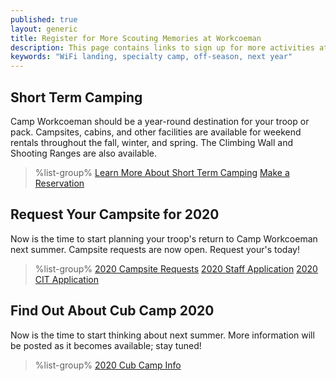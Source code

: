 ```yaml
---
published: true
layout: generic
title: Register for More Scouting Memories at Workcoeman
description: This page contains links to sign up for more activities at Camp Workcoeman.
keywords: "WiFi landing, specialty camp, off-season, next year"
---
```


## Short Term Camping

Camp Workcoeman should be a year-round destination for your troop or pack. Campsites, cabins, and other facilities are available for weekend rentals throughout the fall, winter, and spring. The Climbing Wall and Shooting Ranges are also available.

> %list-group%
> <a href="{{ site.url }}/short-term-camping/" class="list-group-item">Learn More About Short Term Camping</a>
> <a href="{{ site.url }}/short-term-camping/" class="list-group-item">Make a Reservation</a>


## Request Your Campsite for 2020

Now is the time to start planning your troop's return to Camp Workcoeman next summer. Campsite requests are now open. Request your's today!

> %list-group%
> <a href="{{ site.url }}/2020/" class="list-group-item">2020 Campsite Requests</a>
> <a href="https://forms.gle/WCqPNrkxF51FqJJw6" class="list-group-item">2020 Staff Application</a>
> <a href="https://forms.gle/3h7AZakQRLbFXhrX6" class="list-group-item">2020 CIT Application</a>

## Find Out About Cub Camp 2020

Now is the time to start thinking about next summer. More information will be posted as it becomes available; stay tuned!

> %list-group%
> <a href="{{ site.url }}/cubcamp2020/" class="list-group-item">2020 Cub Camp Info</a>
